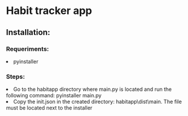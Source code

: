 <h1>Habit tracker app</h1>

<h2>Installation:</h2>

<h3>Requeriments:</h3>
<li>pyinstaller</li>

<h3>Steps:</h3>
<li>Go to the habitapp directory where main.py is located and run the following command: pyinstaller main.py</li>
<li>Copy the init.json in the created directory: habitapp\dist\main. The file must be located next to the installer</li>
